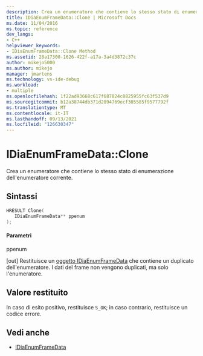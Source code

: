 ```yaml
---
description: Crea un enumeratore che contiene lo stesso stato di enumerazione dell'enumeratore di dati del frame corrente.
title: IDiaEnumFrameData::Clone | Microsoft Docs
ms.date: 11/04/2016
ms.topic: reference
dev_langs:
- C++
helpviewer_keywords:
- IDiaEnumFrameData::Clone Method
ms.assetid: 28a17300-1626-422f-a17a-3a4d3872c37c
author: mikejo5000
ms.author: mikejo
manager: jmartens
ms.technology: vs-ide-debug
ms.workload:
- multiple
ms.openlocfilehash: 1f22ad93668c617f687824c8825955fc63f537d9
ms.sourcegitcommit: b12a38744db371d2894769ecf305585f9577792f
ms.translationtype: MT
ms.contentlocale: it-IT
ms.lasthandoff: 09/13/2021
ms.locfileid: "126630347"
---
```

# <a name="idiaenumframedataclone"></a>IDiaEnumFrameData::Clone
Crea un enumeratore che contiene lo stesso stato di enumerazione dell'enumeratore corrente.

## <a name="syntax"></a>Sintassi

```C++
HRESULT Clone( 
   IDiaEnumFrameData** ppenum
);
```

#### <a name="parameters"></a>Parametri
 ppenum

[out] Restituisce un [oggetto IDiaEnumFrameData](../../debugger/debug-interface-access/idiaenumframedata.md) che contiene un duplicato dell'enumeratore. I dati del frame non vengono duplicati, ma solo l'enumeratore.

## <a name="return-value"></a>Valore restituito
 In caso di esito positivo, restituisce `S_OK`; in caso contrario, restituisce un codice errore.

## <a name="see-also"></a>Vedi anche
- [IDiaEnumFrameData](../../debugger/debug-interface-access/idiaenumframedata.md)
